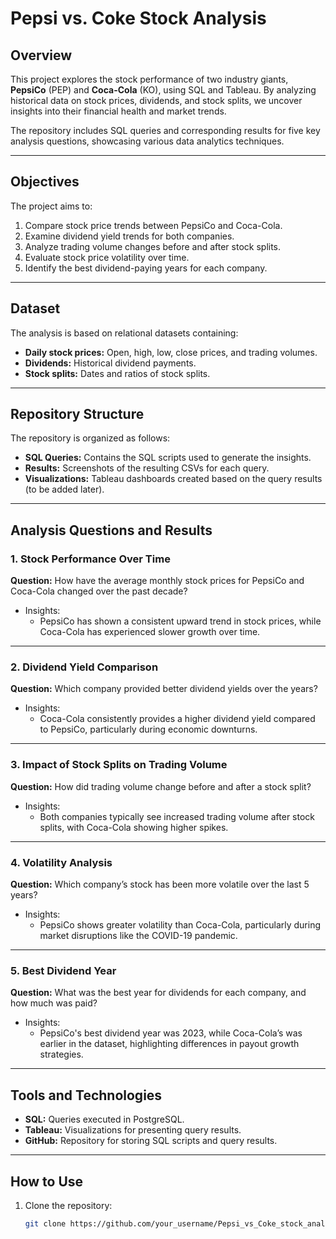 # Pepsi vs. Coke Stock Analysis

## Overview
This project explores the stock performance of two industry giants, **PepsiCo** (PEP) and **Coca-Cola** (KO), using SQL and Tableau. By analyzing historical data on stock prices, dividends, and stock splits, we uncover insights into their financial health and market trends.

The repository includes SQL queries and corresponding results for five key analysis questions, showcasing various data analytics techniques.

---

## Objectives
The project aims to:
1. Compare stock price trends between PepsiCo and Coca-Cola.
2. Examine dividend yield trends for both companies.
3. Analyze trading volume changes before and after stock splits.
4. Evaluate stock price volatility over time.
5. Identify the best dividend-paying years for each company.

---

## Dataset
The analysis is based on relational datasets containing:
- **Daily stock prices:** Open, high, low, close prices, and trading volumes.
- **Dividends:** Historical dividend payments.
- **Stock splits:** Dates and ratios of stock splits.

---

## Repository Structure
The repository is organized as follows:
- **SQL Queries:** Contains the SQL scripts used to generate the insights.
- **Results:** Screenshots of the resulting CSVs for each query.
- **Visualizations:** Tableau dashboards created based on the query results (to be added later).

---

## Analysis Questions and Results

### 1. Stock Performance Over Time
**Question:** How have the average monthly stock prices for PepsiCo and Coca-Cola changed over the past decade?  
- Insights:
  - PepsiCo has shown a consistent upward trend in stock prices, while Coca-Cola has experienced slower growth over time.

---

### 2. Dividend Yield Comparison
**Question:** Which company provided better dividend yields over the years?  
- Insights:
  - Coca-Cola consistently provides a higher dividend yield compared to PepsiCo, particularly during economic downturns.

---

### 3. Impact of Stock Splits on Trading Volume
**Question:** How did trading volume change before and after a stock split?  
- Insights:
  - Both companies typically see increased trading volume after stock splits, with Coca-Cola showing higher spikes.

---

### 4. Volatility Analysis
**Question:** Which company’s stock has been more volatile over the last 5 years?    
- Insights:
  - PepsiCo shows greater volatility than Coca-Cola, particularly during market disruptions like the COVID-19 pandemic.

---

### 5. Best Dividend Year
**Question:** What was the best year for dividends for each company, and how much was paid?  
- Insights:
  - PepsiCo's best dividend year was 2023, while Coca-Cola’s was earlier in the dataset, highlighting differences in payout growth strategies.

---

## Tools and Technologies
- **SQL:** Queries executed in PostgreSQL.
- **Tableau:** Visualizations for presenting query results.
- **GitHub:** Repository for storing SQL scripts and query results.

---

## How to Use
1. Clone the repository:
   ```bash
   git clone https://github.com/your_username/Pepsi_vs_Coke_stock_analysis.git
